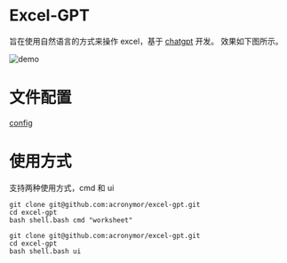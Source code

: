 
# Excel-GPT

旨在使用自然语言的方式来操作 excel，基于 [chatgpt](https://chat.openai.com/) 开发。
效果如下图所示。

![demo](images/demo.gif)

# 文件配置

[config](excelgpt/config/config.py)

# 使用方式

支持两种使用方式，cmd 和 ui

```shell
git clone git@github.com:acronymor/excel-gpt.git
cd excel-gpt
bash shell.bash cmd "worksheet"
```

```shell
git clone git@github.com:acronymor/excel-gpt.git
cd excel-gpt
bash shell.bash ui
```
